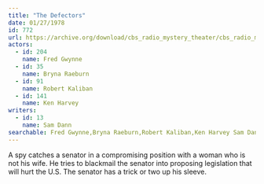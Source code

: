 ```yaml
---
title: "The Defectors"
date: 01/27/1978
id: 772
url: https://archive.org/download/cbs_radio_mystery_theater/cbs_radio_mystery_theater-0751-0800.zip/cbs_radio_mystery_theater-0751-0800%2Fcbsrmt_0772_the_defectors.mp3
actors:  
  - id: 204
    name: Fred Gwynne  
  - id: 35
    name: Bryna Raeburn  
  - id: 91
    name: Robert Kaliban  
  - id: 141
    name: Ken Harvey
writers:  
  - id: 13
    name: Sam Dann
searchable: Fred Gwynne,Bryna Raeburn,Robert Kaliban,Ken Harvey Sam Dann
---
```

A spy catches a senator in a compromising position with a woman who is not his wife. He tries to blackmail the senator into proposing legislation that will hurt the U.S. The senator has a trick or two up his sleeve.